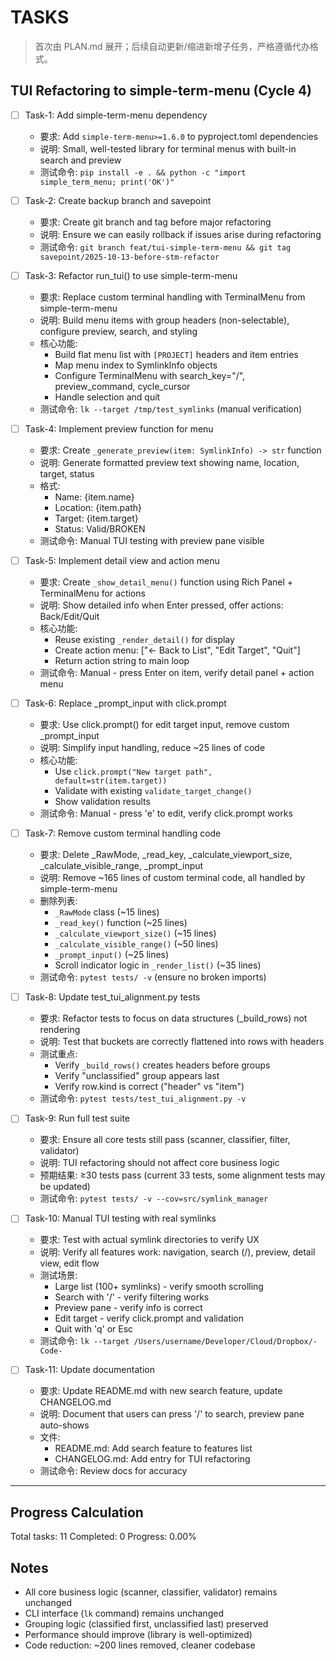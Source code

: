 # TASKS

> 首次由 PLAN.md 展开；后续自动更新/缩进新增子任务，严格遵循代办格式。

## TUI Refactoring to simple-term-menu (Cycle 4)

* [ ] Task-1: Add simple-term-menu dependency

  * 要求: Add `simple-term-menu>=1.6.0` to pyproject.toml dependencies
  * 说明: Small, well-tested library for terminal menus with built-in search and preview
  * 测试命令: `pip install -e . && python -c "import simple_term_menu; print('OK')"`

* [ ] Task-2: Create backup branch and savepoint

  * 要求: Create git branch and tag before major refactoring
  * 说明: Ensure we can easily rollback if issues arise during refactoring
  * 测试命令: `git branch feat/tui-simple-term-menu && git tag savepoint/2025-10-13-before-stm-refactor`

* [ ] Task-3: Refactor run_tui() to use simple-term-menu

  * 要求: Replace custom terminal handling with TerminalMenu from simple-term-menu
  * 说明: Build menu items with group headers (non-selectable), configure preview, search, and styling
  * 核心功能:
    - Build flat menu list with `[PROJECT]` headers and item entries
    - Map menu index to SymlinkInfo objects
    - Configure TerminalMenu with search_key="/", preview_command, cycle_cursor
    - Handle selection and quit
  * 测试命令: `lk --target /tmp/test_symlinks` (manual verification)

* [ ] Task-4: Implement preview function for menu

  * 要求: Create `_generate_preview(item: SymlinkInfo) -> str` function
  * 说明: Generate formatted preview text showing name, location, target, status
  * 格式:
    - Name: {item.name}
    - Location: {item.path}
    - Target: {item.target}
    - Status: Valid/BROKEN
  * 测试命令: Manual TUI testing with preview pane visible

* [ ] Task-5: Implement detail view and action menu

  * 要求: Create `_show_detail_menu()` function using Rich Panel + TerminalMenu for actions
  * 说明: Show detailed info when Enter pressed, offer actions: Back/Edit/Quit
  * 核心功能:
    - Reuse existing `_render_detail()` for display
    - Create action menu: ["← Back to List", "Edit Target", "Quit"]
    - Return action string to main loop
  * 测试命令: Manual - press Enter on item, verify detail panel + action menu

* [ ] Task-6: Replace _prompt_input with click.prompt

  * 要求: Use click.prompt() for edit target input, remove custom _prompt_input
  * 说明: Simplify input handling, reduce ~25 lines of code
  * 核心功能:
    - Use `click.prompt("New target path", default=str(item.target))`
    - Validate with existing `validate_target_change()`
    - Show validation results
  * 测试命令: Manual - press 'e' to edit, verify click.prompt works

* [ ] Task-7: Remove custom terminal handling code

  * 要求: Delete _RawMode, _read_key, _calculate_viewport_size, _calculate_visible_range, _prompt_input
  * 说明: Remove ~165 lines of custom terminal code, all handled by simple-term-menu
  * 删除列表:
    - `_RawMode` class (~15 lines)
    - `_read_key()` function (~25 lines)
    - `_calculate_viewport_size()` (~15 lines)
    - `_calculate_visible_range()` (~50 lines)
    - `_prompt_input()` (~25 lines)
    - Scroll indicator logic in `_render_list()` (~35 lines)
  * 测试命令: `pytest tests/ -v` (ensure no broken imports)

* [ ] Task-8: Update test_tui_alignment.py tests

  * 要求: Refactor tests to focus on data structures (_build_rows) not rendering
  * 说明: Test that buckets are correctly flattened into rows with headers
  * 测试重点:
    - Verify `_build_rows()` creates headers before groups
    - Verify "unclassified" group appears last
    - Verify row.kind is correct ("header" vs "item")
  * 测试命令: `pytest tests/test_tui_alignment.py -v`

* [ ] Task-9: Run full test suite

  * 要求: Ensure all core tests still pass (scanner, classifier, filter, validator)
  * 说明: TUI refactoring should not affect core business logic
  * 预期结果: ≥30 tests pass (current 33 tests, some alignment tests may be updated)
  * 测试命令: `pytest tests/ -v --cov=src/symlink_manager`

* [ ] Task-10: Manual TUI testing with real symlinks

  * 要求: Test with actual symlink directories to verify UX
  * 说明: Verify all features work: navigation, search (/), preview, detail view, edit flow
  * 测试场景:
    - Large list (100+ symlinks) - verify smooth scrolling
    - Search with '/' - verify filtering works
    - Preview pane - verify info is correct
    - Edit target - verify click.prompt and validation
    - Quit with 'q' or Esc
  * 测试命令: `lk --target /Users/username/Developer/Cloud/Dropbox/-Code-`

* [ ] Task-11: Update documentation

  * 要求: Update README.md with new search feature, update CHANGELOG.md
  * 说明: Document that users can press '/' to search, preview pane auto-shows
  * 文件:
    - README.md: Add search feature to features list
    - CHANGELOG.md: Add entry for TUI refactoring
  * 测试命令: Review docs for accuracy

---

## Progress Calculation

Total tasks: 11
Completed: 0
Progress: 0.00%

## Notes

- All core business logic (scanner, classifier, validator) remains unchanged
- CLI interface (`lk` command) remains unchanged
- Grouping logic (classified first, unclassified last) preserved
- Performance should improve (library is well-optimized)
- Code reduction: ~200 lines removed, cleaner codebase

